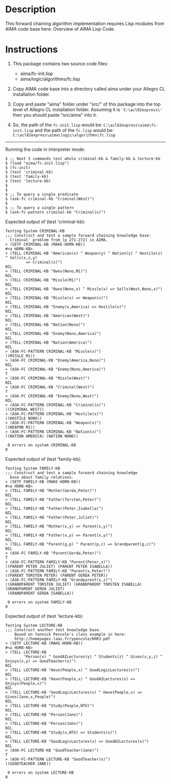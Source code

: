 Description===========This forward chaining algorithm implementation requires Lisp modules from AIMA code base here: Overview of AIMA Lisp Code. Instructions ============1. This package contains two source code files:    * aima/fc-init.lisp    * aima/logic/algorithms/fc.lisp2. Copy AIMA code base into a directory called aima under your Allegro CL installation folder.3. Copy and paste "aima" folder under "src/" of this package into the top level of Allegro CL installation folder. Assuming it is `'C:\acl82express\'` then you should paste "src/aima" into it.4. So, the path of the `fc-init.lisp` would be: `C:\acl82express\aima\fc-init.lisp` and the path    of the `fc.lisp` would be: `C:\acl82express\aima\logic\algorithms\fc.lisp`---------------------------------------    Running the code in interpreter mode:    $ ;; Next 5 commands test whole criminal-kb & family-kb & lecture-kb    $ (load "aima/fc-init.lisp")    $ (fc-init)    $ (test 'criminal-kb)    $ (test 'family-kb)    $ (test 'lecture-kb)    $    $    $ ;; To query a single predicate    $ (ask-fc criminal-kb "Criminal(West)")    $    $ ;; To query a single pattern    $ (ask-fc-pattern criminal-kb "Criminal(x)")Expected output of (test 'criminal-kb):    Testing System CRIMINAL-KB    ;;; Construct and test a sample forward chaining knowledge base:      Criminal' problem from [p 271-272] in AIMA.    > (SETF CRIMINAL-KB (MAKE-HORN-KB))    #<a HORN-KB>    > (TELL CRIMINAL-KB "American(x) ^ Weapon(y) ^ Nation(z) ^ Hostile(z) ^ Sells(x,z,y)             => Criminal(x)")    NIL    > (TELL CRIMINAL-KB "Owns(Nono,M1)")    NIL    > (TELL CRIMINAL-KB "Missle(M1)")    NIL    > (TELL CRIMINAL-KB "Owns(Nono,x) ^ Missle(x) => Sells(West,Nono,x)")    NIL    > (TELL CRIMINAL-KB "Missle(x) => Weapon(x)")    NIL    > (TELL CRIMINAL-KB "Enemy(x,America) => Hostile(x)")    NIL    > (TELL CRIMINAL-KB "American(West)")    NIL    > (TELL CRIMINAL-KB "Nation(Nono)")    NIL    > (TELL CRIMINAL-KB "Enemy(Nono,America)")    NIL    > (TELL CRIMINAL-KB "Nation(America)")    NIL    > (ASK-FC-PATTERN CRIMINAL-KB "Missle(x)")    ((MISSLE M1))    > (ASK-FC CRIMINAL-KB "Enemy(America,Nono)")    NIL    > (ASK-FC CRIMINAL-KB "Enemy(Nono,America)")    T    > (ASK-FC CRIMINAL-KB "Missle(West)")    NIL    > (ASK-FC CRIMINAL-KB "Criminal(West)")    T    > (ASK-FC CRIMINAL-KB "Enemy(Nono,West)")    NIL    > (ASK-FC-PATTERN CRIMINAL-KB "Criminal(x)")    ((CRIMINAL WEST))    > (ASK-FC-PATTERN CRIMINAL-KB "Hostile(x)")    ((HOSTILE NONO))    > (ASK-FC-PATTERN CRIMINAL-KB "Weapon(x)")    ((WEAPON M1))    > (ASK-FC-PATTERN CRIMINAL-KB "Nation(x)")    ((NATION AMERICA) (NATION NONO))     0 errors on system CRIMINAL-KB    0Expected output of (test 'family-kb):    Testing System FAMILY-KB    ;;; Construct and test a sample forward chaining knowledge       base about family relations.    > (SETF FAMILY-KB (MAKE-HORN-KB))    #<a HORN-KB>    > (TELL FAMILY-KB "Mother(Gerda,Peter)")    NIL    > (TELL FAMILY-KB "Father(Torsten,Peter)")    NIL    > (TELL FAMILY-KB "Father(Peter,Isabella)")    NIL    > (TELL FAMILY-KB "Father(Peter,Juliet)")    NIL    > (TELL FAMILY-KB "Mother(x,y) => Parent(x,y)")    NIL    > (TELL FAMILY-KB "Father(x,y) => Parent(x,y)")    NIL    > (TELL FAMILY-KB "Parent(g,p) ^ Parent(p,c) => Grandparent(g,c)")    NIL    > (ASK-FC FAMILY-KB "Parent(Gerda,Peter)")    T    > (ASK-FC-PATTERN FAMILY-KB "Parent(Peter,x)")    ((PARENT PETER JULIET) (PARENT PETER ISABELLA))    > (ASK-FC-PATTERN FAMILY-KB "Parent(x,Peter)")    ((PARENT TORSTEN PETER) (PARENT GERDA PETER))    > (ASK-FC-PATTERN FAMILY-KB "Grandparent(x,z)")    ((GRANDPARENT TORSTEN JULIET) (GRANDPARENT TORSTEN ISABELLA) (GRANDPARENT GERDA JULIET)     (GRANDPARENT GERDA ISABELLA))     0 errors on system FAMILY-KB    0Expected output of (test 'lecture-kb):    Testing System LECTURE-KB    ;;; Construct another test knowledge base.        Based on Yannick Pencole's class example in here:        http://homepages.laas.fr/ypencole/KRR3.pdf    > (SETF LECTURE-KB (MAKE-HORN-KB))    #<a HORN-KB>    > (TELL LECTURE-KB            "Person(x) ^ GoodAILectures(y) ^ Students(z) ^ Gives(x,y,z) ^ Enjoys(z,y) => GoodTeacher(x)")    NIL    > (TELL LECTURE-KB "Have(People,x) ^ GoodLogicLectures(x)")    NIL    > (TELL LECTURE-KB "Have(People,x) ^ GoodAILectures(x) => Enjoys(People,x)")    NIL    > (TELL LECTURE-KB "GoodLogicLectures(x) ^ Have(People,x) => Gives(Jane,x,People)")    NIL    > (TELL LECTURE-KB "Study(People,NTU)")    NIL    > (TELL LECTURE-KB "Person(Jane)")    NIL    > (TELL LECTURE-KB "Person(John)")    NIL    > (TELL LECTURE-KB "Study(x,NTU) => Students(x)")    NIL    > (TELL LECTURE-KB "GoodLogicLectures(x) => GoodAILectures(x)")    NIL    > (ASK-FC LECTURE-KB "GoodTeacher(Jane)")    T    > (ASK-FC-PATTERN LECTURE-KB "GoodTeacher(x)")    ((GOODTEACHER JANE))     0 errors on system LECTURE-KB    0